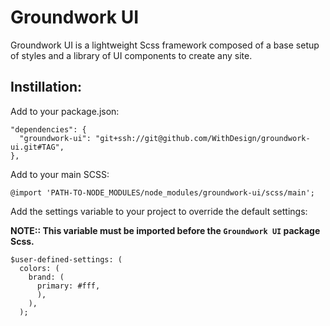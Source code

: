 # Groundwork UI
Groundwork UI is a lightweight Scss framework composed of a base setup of styles and a library of UI components to create any site.

## Instillation:

Add to your package.json:
```
"dependencies": {
  "groundwork-ui": "git+ssh://git@github.com/WithDesign/groundwork-ui.git#TAG",
},
```

Add to your main SCSS:
```
@import 'PATH-TO-NODE_MODULES/node_modules/groundwork-ui/scss/main';
```

Add the settings variable to your project to override the default settings:

**NOTE:: This variable must be imported before the `Groundwork UI` package Scss.**

```
$user-defined-settings: (
  colors: (
    brand: (
      primary: #fff,
      ),
    ),
  );
```
